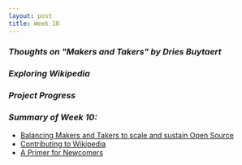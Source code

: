 ```yaml
---
layout: post
title: Week 10
---
```

### **_Thoughts on "Makers and Takers" by Dries Buytaert_**    
### **_Exploring Wikipedia_**  
### **_Project Progress_**  
### **_Summary of Week 10:_**  
* [Balancing Makers and Takers to scale and sustain Open Source](https://dri.es/balancing-makers-and-takers-to-scale-and-sustain-open-source)  
* [Contributing to Wikipedia](https://en.wikipedia.org/wiki/Wikipedia:Contributing_to_Wikipedia#Getting_started)  
* [A Primer for Newcomers](https://en.wikipedia.org/wiki/Wikipedia:A_primer_for_newcomers)  
<!--
https://github.com/Asiatik/codezilla/issues/466
The article by Dries Buytaert (https://dri.es/balancing-makers-and-takers-to-scale-and-sustain-open-source) raised many interesting and controversial ideas. In your blog for Week 10, include a section entitled Thoughts on "Makers and Takers" by Dries Buytaert in which you discuss the things about this article that you agree with and the things that bother you. Articulate your reasons for each.

    Write about what you find, or what you discovered and what was hard while investigating Wikipedia's pages.
    Update your progress on the issues you have isolated in your project. Be detailed and be specific. Provide links to issues, to Pull Requests, to the project. If relevant, provide links to your forked copy of the project if it is in the class organization, or even in your own GitHub account, if thatfork has commits or files that pertain to what you are writing. Give a timeline of your progress.
-->
